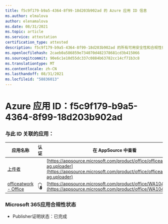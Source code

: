 ```yaml
---
title: f5c9f179-b9a5-4364-8f99-18d203b902ad 的 Azure 应用 ID 信息
ms.author: elmalova
author: elenamalova
ms.date: 08/31/2021
ms.topic: article
ms.service: attestation
certification_type: attested
description: f5c9f179-b9a5-4364-8f99-18d203b902ad 的所有可用安全性和合规性信息。
ms.openlocfilehash: 2caeb0a586859e734070d482378681cd3b415066
ms.sourcegitcommit: 90e6c1e10d55dc337c0884b63782cc14cf71b3c8
ms.translationtype: MT
ms.contentlocale: zh-CN
ms.lasthandoff: 08/31/2021
ms.locfileid: "58836013"
---
```

# <a name="azure-app-id-f5c9f179-b9a5-4364-8f99-18d203b902ad"></a>Azure 应用 ID：f5c9f179-b9a5-4364-8f99-18d203b902ad


### <a name="apps-associated-with-this-id"></a>与此 ID 关联的应用：
| **应用名称** | **认证** | **在 AppSource 中查看** |
|--------------|---------------|-----------------------|
| [上传者](https://docs.microsoft.com/microsoft-365-app-certification/forward/officeatwork-ag.uploader) |  | [https://appsource.microsoft.com/product/office/officeatwork-ag.uploader](https://appsource.microsoft.com/product/office/officeatwork-ag.uploader) |
| [officeatwork - Office](https://docs.microsoft.com/microsoft-365-app-certification/forward/WA104381430) | <img alt="Certified application badge" src="../media/certified-badge.png" height="25" width="25" /> | [https://appsource.microsoft.com/product/office/WA104381430](https://appsource.microsoft.com/product/office/WA104381430) |

### <a name="microsoft-365-app-compliance-status"></a>Microsoft 365应用合规性状态
- Publisher证明状态：已完成
